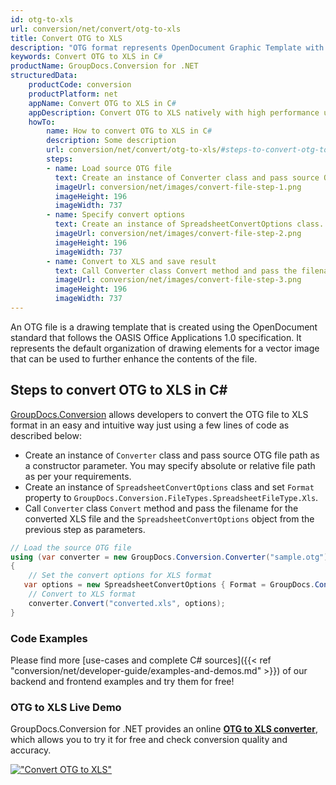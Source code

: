 ```yaml
---
id: otg-to-xls
url: conversion/net/convert/otg-to-xls
title: Convert OTG to XLS
description: "OTG format represents OpenDocument Graphic Template with .otg extension. Learn how to convert OTG to XLS file programmatically in C# language using GroupDocs.Conversion for .NET library."
keywords: Convert OTG to XLS in C#
productName: GroupDocs.Conversion for .NET
structuredData:
    productCode: conversion
    productPlatform: net
    appName: Convert OTG to XLS in C#
    appDescription: Convert OTG to XLS natively with high performance using C# language and server side GroupDocs.Conversion for .NET APIs, without the use of any software like Microsoft or Open Office.
    howTo:
        name: How to convert OTG to XLS in C# 
        description: Some description
        url: conversion/net/convert/otg-to-xls/#steps-to-convert-otg-to-xls-in-c
        steps:
        - name: Load source OTG file 
          text: Create an instance of Converter class and pass source OTG file path as a constructor parameter. You may specify absolute or relative file path as per your requirements. 
          imageUrl: conversion/net/images/convert-file-step-1.png
          imageHeight: 196
          imageWidth: 737
        - name: Specify convert options 
          text: Create an instance of SpreadsheetConvertOptions class.
          imageUrl: conversion/net/images/convert-file-step-2.png
          imageHeight: 196
          imageWidth: 737
        - name: Convert to XLS and save result 
          text: Call Converter class Convert method and pass the filename for the converted HTML file and the SpreadsheetConvertOptions object from the previous step as parameters.
          imageUrl: conversion/net/images/convert-file-step-3.png
          imageHeight: 196
          imageWidth: 737
---
```


An OTG file is a drawing template that is created using the OpenDocument standard that follows the OASIS Office Applications 1.0 specification. It represents the default organization of drawing elements for a vector image that can be used to further enhance the contents of the file.

## Steps to convert OTG to XLS in C#

[GroupDocs.Conversion](https://products.groupdocs.com/conversion/net) allows developers to convert the OTG file to XLS format in an easy and intuitive way just using a few lines of code as described below:

* Create an instance of `Converter` class and pass source OTG file path as a constructor parameter. You may specify absolute or relative file path as per your requirements. 
* Create an instance of `SpreadsheetConvertOptions` class and set `Format` property to `GroupDocs.Conversion.FileTypes.SpreadsheetFileType.Xls`.
* Call `Converter` class `Convert` method and pass the filename for the converted XLS file and the `SpreadsheetConvertOptions` object from the previous step as parameters.

```csharp
// Load the source OTG file
using (var converter = new GroupDocs.Conversion.Converter("sample.otg"))
{
    // Set the convert options for XLS format
   var options = new SpreadsheetConvertOptions { Format = GroupDocs.Conversion.FileTypes.SpreadsheetFileType.Xls };
    // Convert to XLS format
    converter.Convert("converted.xls", options);
}
```

### Code Examples

Please find more [use-cases and complete C# sources]({{< ref "conversion/net/developer-guide/examples-and-demos.md" >}}) of our backend and frontend examples and try them for free!

### OTG to XLS Live Demo

GroupDocs.Conversion for .NET provides an online [**OTG to XLS converter**](https://products.groupdocs.app/conversion/otg-to-xls), which allows you to try it for free and check conversion quality and accuracy.

[!["Convert OTG to XLS"](conversion/net/images/convert-to-xls/convert-otg-to-xls.png)](https://products.groupdocs.app/conversion/otg-to-xls)